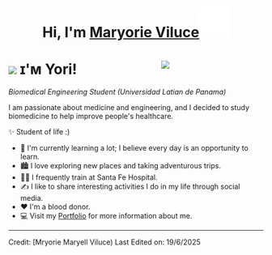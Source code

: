 # <h1 align="center">Hi, I'm <a href="[https://github.com/maracosta17](https://github.com/maracosta17)">Maryorie Viluce<a><img src="https://github.com/Kathryn-Jie/Kathryn-Jie/blob/main/wave.gif" width="60px" /></h1>
    
<p align="center">
</p>

<div>

<!--Night Owl image-->
<div>
  <img align="right" width="40%" src="https://owlbertsio-resized.s3.amazonaws.com/Popper.psd.full.png">
</div>

<!--Header Name-->
# <img src="https://emojis.slackmojis.com/emojis/images/1531849430/4246/blob-sunglasses.gif?1531849430" width="30"/> ɪ'ᴍ Yori! 
*Biomedical Engineering Student (Universidad Latian de Panama)*
<br /> 
    
<!--Start Intro-->               
<p align="left">I am passionate about medicine and engineering, and I decided to study biomedicine to help improve people's healthcare. </p>

✨ Student of life :)
- 🌱 I'm currently learning a lot; I believe every day is an opportunity to learn.
- 🏙 I love exploring new places and taking adventurous trips.
- 💁‍♂️ I frequently train at Santa Fe Hospital.
- ✍ I like to share interesting activities I do in my life through social media.
- ❤ I'm a blood donor.
- 💻 Visit my [Portfolio](https://kiran1689.github.io) for more information about me.
<!--End Intro-->



------
Credit: [Mryorie Maryell Viluce)
Last Edited on: 19/6/2025

